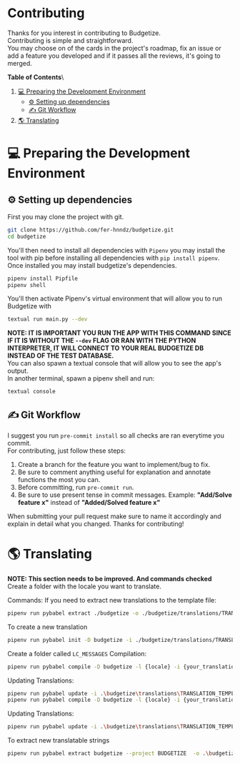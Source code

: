 # Contributing
Thanks for you interest in contributing to Budgetize.\
Contributing is simple and straightforward.\
You may choose on of the cards in the project's roadmap, fix an issue or add a feature you developed and if it passes all the reviews, it's going to merged.

**Table of Contents**\
1. [💻 Preparing the Development Environment](#💻-preparing-the-development-environment)
    - [⚙ Setting up dependencies](#⚙-setting-up-dependencies)
    - [✍ Git Workflow](#✍-git-workflow)
2. [🌎 Translating](#🌎-translating)

# 💻 Preparing the Development Environment
## ⚙ Setting up dependencies

First you may clone the project with git.
```bash
git clone https://github.com/fer-hnndz/budgetize.git
cd budgetize
```

You'll then need to install all dependencies with `Pipenv` you may install the tool with pip before installing all dependencies with `pip install pipenv`.\
Once installed you may install budgetize's dependencies.
```bash
pipenv install Pipfile
pipenv shell
```
You'll then activate Pipenv's virtual environment that will allow you to run Budgetize with
``` bash
textual run main.py --dev
```
**NOTE: IT IS IMPORTANT YOU RUN THE APP WITH THIS COMMAND SINCE IF IT IS WITHOUT THE `--dev` FLAG OR RAN WITH THE PYTHON INTERPRETER, IT WILL CONNECT TO YOUR REAL BUDGETIZE DB INSTEAD OF THE TEST DATABASE.**\
You can also spawn a textual console that will allow you to see the app's output.\
In another terminal, spawn a pipenv shell and run:
```bash
textual console
```

## ✍ Git Workflow
I suggest you run `pre-commit install` so all checks are ran everytime you commit.\
For contributing, just follow these steps:
1. Create a branch for the feature you want to implement/bug to fix.
2. Be sure to comment anything useful for explanation and annotate functions the most you can.
3. Before committing, run `pre-commit run`.
4. Be sure to use present tense in commit messages. Example: **"Add/Solve feature x"** instead of **"Added/Solved feature x"**

When submitting your pull request make sure to name it accordingly and explain in detail what you changed. Thanks for contributing!

# 🌎 Translating
**NOTE: This section needs to be improved. And commands checked**
Create a folder with the locale you want to translate.

Commands:
If you need to extract new translations to the template file:

```bash
pipenv run pybabel extract ./budgetize -o ./budgetize/translations/TRANSLATION_TEMPLATE.po --project Budgetize
```

To create a new translation

```bash
pipenv run pybabel init -D budgetize -i ./budgetize/translations/TRANSLATION_TEMPLATE.po -o {path_to_your_locale}.po -l {locale}
```

Create a folder called `LC_MESSAGES`
Compilation:
```bash
pipenv run pybabel compile -D budgetize -l {locale} -i {your_translation}.po -d ./budgetize/translations/{locale}
```

Updating Translations:
```bash
pipenv run pybabel update -i .\budgetize\translations\TRANSLATION_TEMPLATE.po -o .\budgetize\translations\es\es.po -l es --previous --update-header-comment -D budgetize
pipenv run pybabel compile -D budgetize -l {locale} -i {your_translation}.po -d ./budgetize/translations/
```

Updating Translations:
```bash
pipenv run pybabel update -i .\budgetize\translations\TRANSLATION_TEMPLATE.po -o .\budgetize\translations\{locale}\{locale}.po -l {locale} --previous --update-header-comment -D budgetize
```

To extract new translatable strings
```bash
pipenv run pybabel extract budgetize --project BUDGETIZE  -o .\budgetize\translations\TRANSLATION_TEMPLATE.po
```
